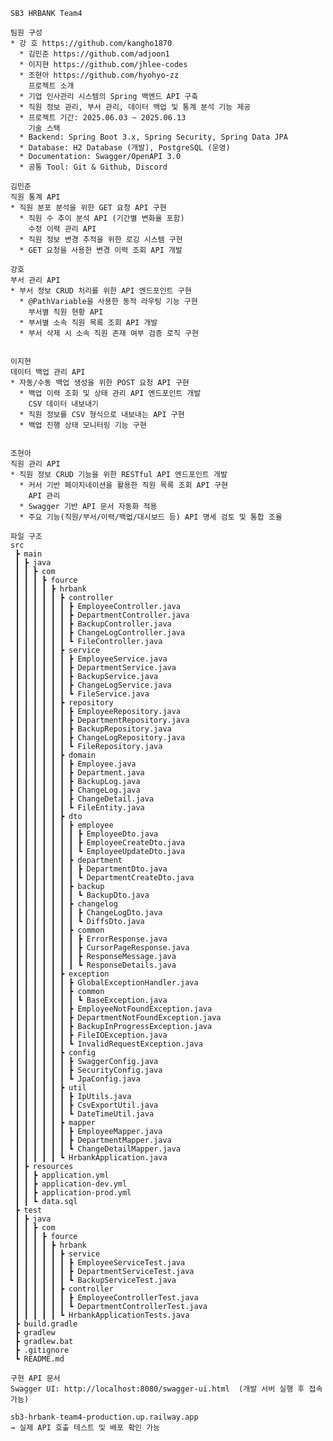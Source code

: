     SB3 HRBANK Team4
    
    팀원 구성
    * 강 호 https://github.com/kangho1870
      * 김민준 https://github.com/adjoon1
      * 이지현 https://github.com/jhlee-codes
      * 조현아 https://github.com/hyohyo-zz
        프로젝트 소개
      * 기업 인사관리 시스템의 Spring 백엔드 API 구축
      * 직원 정보 관리, 부서 관리, 데이터 백업 및 통계 분석 기능 제공
      * 프로젝트 기간: 2025.06.03 ~ 2025.06.13
        기술 스택
      * Backend: Spring Boot 3.x, Spring Security, Spring Data JPA
      * Database: H2 Database (개발), PostgreSQL (운영)
      * Documentation: Swagger/OpenAPI 3.0
      * 공통 Tool: Git & Github, Discord
    
    김민준
    직원 통계 API
    * 직원 분포 분석을 위한 GET 요청 API 구현
      * 직원 수 추이 분석 API (기간별 변화율 포함)
        수정 이력 관리 API
      * 직원 정보 변경 추적을 위한 로깅 시스템 구현
      * GET 요청을 사용한 변경 이력 조회 API 개발
    
    강호
    부서 관리 API
    * 부서 정보 CRUD 처리를 위한 API 엔드포인트 구현
      * @PathVariable을 사용한 동적 라우팅 기능 구현
        부서별 직원 현황 API
      * 부서별 소속 직원 목록 조회 API 개발
      * 부서 삭제 시 소속 직원 존재 여부 검증 로직 구현
    
    
    이지현
    데이터 백업 관리 API
    * 자동/수동 백업 생성을 위한 POST 요청 API 구현
      * 백업 이력 조회 및 상태 관리 API 엔드포인트 개발
        CSV 데이터 내보내기
      * 직원 정보를 CSV 형식으로 내보내는 API 구현
      * 백업 진행 상태 모니터링 기능 구현
    
    
    조현아
    직원 관리 API
    * 직원 정보 CRUD 기능을 위한 RESTful API 엔드포인트 개발
      * 커서 기반 페이지네이션을 활용한 직원 목록 조회 API 구현
        API 관리
      * Swagger 기반 API 문서 자동화 적용
      * 주요 기능(직원/부서/이력/백업/대시보드 등) API 명세 검토 및 통합 조율
    
    파일 구조
    src
     ┣ main
     ┃ ┣ java
     ┃ ┃ ┣ com
     ┃ ┃ ┃ ┣ fource
     ┃ ┃ ┃ ┃ ┣ hrbank
     ┃ ┃ ┃ ┃ ┃ ┣ controller
     ┃ ┃ ┃ ┃ ┃ ┃ ┣ EmployeeController.java
     ┃ ┃ ┃ ┃ ┃ ┃ ┣ DepartmentController.java
     ┃ ┃ ┃ ┃ ┃ ┃ ┣ BackupController.java
     ┃ ┃ ┃ ┃ ┃ ┃ ┣ ChangeLogController.java
     ┃ ┃ ┃ ┃ ┃ ┃ ┗ FileController.java
     ┃ ┃ ┃ ┃ ┃ ┣ service
     ┃ ┃ ┃ ┃ ┃ ┃ ┣ EmployeeService.java
     ┃ ┃ ┃ ┃ ┃ ┃ ┣ DepartmentService.java
     ┃ ┃ ┃ ┃ ┃ ┃ ┣ BackupService.java
     ┃ ┃ ┃ ┃ ┃ ┃ ┣ ChangeLogService.java
     ┃ ┃ ┃ ┃ ┃ ┃ ┗ FileService.java
     ┃ ┃ ┃ ┃ ┃ ┣ repository
     ┃ ┃ ┃ ┃ ┃ ┃ ┣ EmployeeRepository.java
     ┃ ┃ ┃ ┃ ┃ ┃ ┣ DepartmentRepository.java
     ┃ ┃ ┃ ┃ ┃ ┃ ┣ BackupRepository.java
     ┃ ┃ ┃ ┃ ┃ ┃ ┣ ChangeLogRepository.java
     ┃ ┃ ┃ ┃ ┃ ┃ ┗ FileRepository.java
     ┃ ┃ ┃ ┃ ┃ ┣ domain
     ┃ ┃ ┃ ┃ ┃ ┃ ┣ Employee.java
     ┃ ┃ ┃ ┃ ┃ ┃ ┣ Department.java
     ┃ ┃ ┃ ┃ ┃ ┃ ┣ BackupLog.java
     ┃ ┃ ┃ ┃ ┃ ┃ ┣ ChangeLog.java
     ┃ ┃ ┃ ┃ ┃ ┃ ┣ ChangeDetail.java
     ┃ ┃ ┃ ┃ ┃ ┃ ┗ FileEntity.java
     ┃ ┃ ┃ ┃ ┃ ┣ dto
     ┃ ┃ ┃ ┃ ┃ ┃ ┣ employee
     ┃ ┃ ┃ ┃ ┃ ┃ ┃ ┣ EmployeeDto.java
     ┃ ┃ ┃ ┃ ┃ ┃ ┃ ┣ EmployeeCreateDto.java
     ┃ ┃ ┃ ┃ ┃ ┃ ┃ ┗ EmployeeUpdateDto.java
     ┃ ┃ ┃ ┃ ┃ ┃ ┣ department
     ┃ ┃ ┃ ┃ ┃ ┃ ┃ ┣ DepartmentDto.java
     ┃ ┃ ┃ ┃ ┃ ┃ ┃ ┗ DepartmentCreateDto.java
     ┃ ┃ ┃ ┃ ┃ ┃ ┣ backup
     ┃ ┃ ┃ ┃ ┃ ┃ ┃ ┗ BackupDto.java
     ┃ ┃ ┃ ┃ ┃ ┃ ┣ changelog
     ┃ ┃ ┃ ┃ ┃ ┃ ┃ ┣ ChangeLogDto.java
     ┃ ┃ ┃ ┃ ┃ ┃ ┃ ┗ DiffsDto.java
     ┃ ┃ ┃ ┃ ┃ ┃ ┣ common
     ┃ ┃ ┃ ┃ ┃ ┃ ┃ ┣ ErrorResponse.java
     ┃ ┃ ┃ ┃ ┃ ┃ ┃ ┣ CursorPageResponse.java
     ┃ ┃ ┃ ┃ ┃ ┃ ┃ ┣ ResponseMessage.java
     ┃ ┃ ┃ ┃ ┃ ┃ ┃ ┗ ResponseDetails.java
     ┃ ┃ ┃ ┃ ┃ ┣ exception
     ┃ ┃ ┃ ┃ ┃ ┃ ┣ GlobalExceptionHandler.java
     ┃ ┃ ┃ ┃ ┃ ┃ ┣ common
     ┃ ┃ ┃ ┃ ┃ ┃ ┃ ┗ BaseException.java
     ┃ ┃ ┃ ┃ ┃ ┃ ┣ EmployeeNotFoundException.java
     ┃ ┃ ┃ ┃ ┃ ┃ ┣ DepartmentNotFoundException.java
     ┃ ┃ ┃ ┃ ┃ ┃ ┣ BackupInProgressException.java
     ┃ ┃ ┃ ┃ ┃ ┃ ┣ FileIOException.java
     ┃ ┃ ┃ ┃ ┃ ┃ ┗ InvalidRequestException.java
     ┃ ┃ ┃ ┃ ┃ ┣ config
     ┃ ┃ ┃ ┃ ┃ ┃ ┣ SwaggerConfig.java
     ┃ ┃ ┃ ┃ ┃ ┃ ┣ SecurityConfig.java
     ┃ ┃ ┃ ┃ ┃ ┃ ┗ JpaConfig.java
     ┃ ┃ ┃ ┃ ┃ ┣ util
     ┃ ┃ ┃ ┃ ┃ ┃ ┣ IpUtils.java
     ┃ ┃ ┃ ┃ ┃ ┃ ┣ CsvExportUtil.java
     ┃ ┃ ┃ ┃ ┃ ┃ ┗ DateTimeUtil.java
     ┃ ┃ ┃ ┃ ┃ ┣ mapper
     ┃ ┃ ┃ ┃ ┃ ┃ ┣ EmployeeMapper.java
     ┃ ┃ ┃ ┃ ┃ ┃ ┣ DepartmentMapper.java
     ┃ ┃ ┃ ┃ ┃ ┃ ┗ ChangeDetailMapper.java
     ┃ ┃ ┃ ┃ ┃ ┗ HrbankApplication.java
     ┃ ┣ resources
     ┃ ┃ ┣ application.yml
     ┃ ┃ ┣ application-dev.yml
     ┃ ┃ ┣ application-prod.yml
     ┃ ┃ ┗ data.sql
     ┣ test
     ┃ ┣ java
     ┃ ┃ ┣ com
     ┃ ┃ ┃ ┣ fource
     ┃ ┃ ┃ ┃ ┣ hrbank
     ┃ ┃ ┃ ┃ ┃ ┣ service
     ┃ ┃ ┃ ┃ ┃ ┃ ┣ EmployeeServiceTest.java
     ┃ ┃ ┃ ┃ ┃ ┃ ┣ DepartmentServiceTest.java
     ┃ ┃ ┃ ┃ ┃ ┃ ┗ BackupServiceTest.java
     ┃ ┃ ┃ ┃ ┃ ┣ controller
     ┃ ┃ ┃ ┃ ┃ ┃ ┣ EmployeeControllerTest.java
     ┃ ┃ ┃ ┃ ┃ ┃ ┗ DepartmentControllerTest.java
     ┃ ┃ ┃ ┃ ┃ ┗ HrbankApplicationTests.java
     ┣ build.gradle
     ┣ gradlew
     ┣ gradlew.bat
     ┣ .gitignore
     ┗ README.md
    
    구현 API 문서
    Swagger UI: http://localhost:8080/swagger-ui.html  (개발 서버 실행 후 접속 가능)
    
    sb3-hrbank-team4-production.up.railway.app
    → 실제 API 호출 테스트 및 배포 확인 가능
